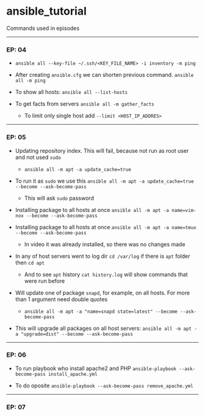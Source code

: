 # ansible_tutorial

Commands used in episodes

---

### EP: 04

- `ansible all --key-file ~/.ssh/<KEY_FILE_NAME> -i inventory -m ping`

- After creating `ansible.cfg` we can shorten previous command. `ansible all -m ping`

- To show all hosts: `ansible all --list-hosts`

- To get facts from servers `ansible all -m gather_facts`
    - To limit only single host add `--limit <HOST_IP_ADDRES>`

---

### EP: 05

- Updating repository index. This will fail, because not run as root user and not used `sudo`
    - `ansible all -m apt -a update_cache=true`

- To run it as `sudo` we use this `ansible all -m apt -a update_cache=true --become --ask-become-pass`
    - This will ask `sudo` password

- Installing package to all hosts at once `ansible all -m apt -a name=vim-nox --become --ask-become-pass`

- Installing package to all hosts at once `ansible all -m apt -a name=tmux --become --ask-become-pass`
    - In video it was already installed, so there was no changes made

- In any of host servers went to log dir `cd /var/log` if there is `apt` folder then `cd apt`
    - And to see `apt` history `cat history.log` will show commands that were run before

- Will update one of package `snapd`, for example, on all hosts. For more than 1 argument need double quotes
    - `ansible all -m apt -a "name=snapd state=latest" --become --ask-become-pass`

- This will upgrade all packages on all host servers: `ansible all -m apt -a "upgrade=dist" --become --ask-become-pass`
---

### EP: 06

- To run playbook who install apache2 and PHP `ansible-playbook --ask-become-pass install_apache.yml`

- To do oposite `ansible-playbook --ask-become-pass remove_apache.yml`

---

### EP: 07